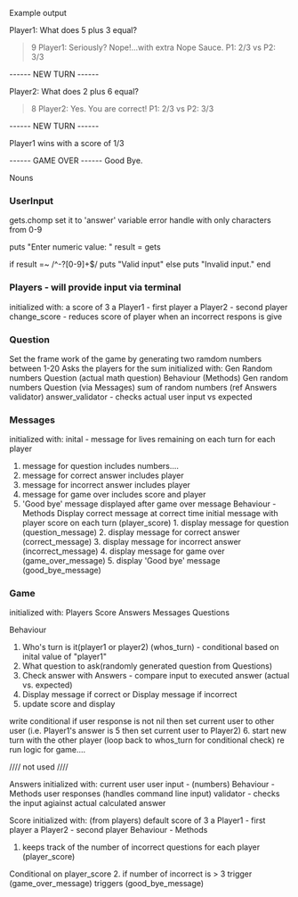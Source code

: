 Example output

Player1: What does 5 plus 3 equal?
>9
Player1: Seriously? Nope!...with extra Nope Sauce.
P1: 2/3 vs P2: 3/3

------ NEW TURN ------

Player2: What does 2 plus 6 equal?
> 8
Player2: Yes. You are correct!
P1: 2/3 vs P2: 3/3

------ NEW TURN ------

Player1 wins with a score of 1/3

------ GAME OVER ------
Good Bye.

Nouns 
### UserInput
gets.chomp 
set it to 'answer' variable 
error handle with only characters from 0-9

puts "Enter numeric value: "
result = gets

if result =~ /^-?[0-9]+$/
    puts "Valid input"
else
    puts "Invalid input."
end



### Players - will provide input via terminal
initialized with: 
  a score of 3
  a Player1 - first player 
  a Player2 - second player 
  change_score - reduces score of player when an incorrect respons is give

### Question
Set the frame work of the game by generating two ramdom numbers between 1-20
Asks the players for the sum
initialized with:
  Gen Random numbers
  Question (actual math question)
  Behaviour (Methods)
    Gen random numbers 
    Question (via Messages)
    sum of random numbers (ref Answers validator)
    answer_validator - checks actual user input vs expected 

### Messages 
initialized with:
inital - message for lives remaining on each turn for each player
  1. message for question includes numbers....
  2. message for correct answer includes player 
  3. message for incorrect answer includes player 
  4. message for game over includes score and player 
  5. 'Good bye' message displayed after game over message
Behaviour - Methods
  Display correct message at correct time
  initial message with player score on each turn (player_score)
    1. display message for question (question_message)
    2. display message for correct answer (correct_message)
    3. display message for incorrect answer (incorrect_message)
    4. display message for game over (game_over_message)
    5. display 'Good bye' message (good_bye_message)

### Game
initialized with: 
  Players 
  Score 
  Answers
  Messages
  Questions

Behaviour
1. Who's turn is it(player1 or player2) (whos_turn) - conditional based on inital value of "player1"
2. What question to ask(randomly generated question from Questions) 
3. Check answer with Answers - compare input to executed answer (actual vs. expected) 
4. Display message if correct or Display message if incorrect 
5. update score and display 

write conditional if user response is not nil then set current user to other user (i.e. Player1's answer is 5 then set current user to Player2)
6. start new turn with the other player (loop back to whos_turn for conditional check) re run logic for game....


//// not used ////

Answers
initialized with:
  current user
user input - (numbers)
Behaviour - Methods
  user responses (handles command line input)
  validator - checks the input agiainst actual calculated answer

Score 
initialized with: (from players)
  default score of 3
  a Player1 - first player 
  a Player2 - second player 
Behaviour - Methods
1. keeps track of the number of incorrect questions for each player (player_score)

Conditional on player_score
2. if number of incorrect is > 3  trigger (game_over_message) triggers (good_bye_message)

 





